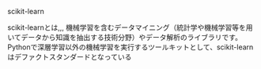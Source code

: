 scikit-learn

scikit-learnとは,,,
機械学習を含むデータマイニング（統計学や機械学習等を用いてデータから知識を抽出する技術分野）やデータ解析のライブラリです。
Pythonで深層学習以外の機械学習を実行するツールキットとして、scikit-learnはデファクトスタンダードとなっている